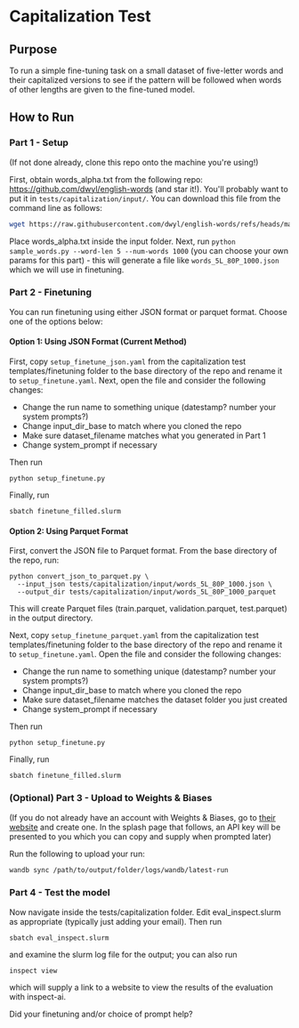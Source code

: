 # Capitalization Test

## Purpose

To run a simple fine-tuning task on a small dataset of five-letter words and their capitalized versions to see if the pattern will be followed when words of other lengths are given to the fine-tuned model.

## How to Run

### Part 1 - Setup

(If not done already, clone this repo onto the machine you're using!)

First, obtain words_alpha.txt from the following repo: https://github.com/dwyl/english-words (and star it!). You'll probably want to put it in `tests/capitalization/input/`.  You can download this file from the command line as follows:

```bash
wget https://raw.githubusercontent.com/dwyl/english-words/refs/heads/master/words_alpha.txt
```

Place words_alpha.txt inside the input folder. Next, run `python sample_words.py --word-len 5 --num-words 1000` (you can choose your own params for this part) - this will generate a file like `words_5L_80P_1000.json` which we will use in finetuning.

### Part 2 - Finetuning

You can run finetuning using either JSON format or parquet format. Choose one of the options below:

#### Option 1: Using JSON Format (Current Method)

First, copy `setup_finetune_json.yaml` from the capitalization test templates/finetuning folder to the base directory of the repo and rename it to `setup_finetune.yaml`. Next, open the file and consider the following changes:

- Change the run name to something unique (datestamp? number your system prompts?)
- Change input_dir_base to match where you cloned the repo
- Make sure dataset_filename matches what you generated in Part 1
- Change system_prompt if necessary

Then run

```
python setup_finetune.py
```

Finally, run

```
sbatch finetune_filled.slurm
```

#### Option 2: Using Parquet Format

First, convert the JSON file to Parquet format. From the base directory of the repo, run:

```
python convert_json_to_parquet.py \
  --input_json tests/capitalization/input/words_5L_80P_1000.json \
  --output_dir tests/capitalization/input/words_5L_80P_1000_parquet
```

This will create Parquet files (train.parquet, validation.parquet, test.parquet) in the output directory.

Next, copy `setup_finetune_parquet.yaml` from the capitalization test templates/finetuning folder to the base directory of the repo and rename it to `setup_finetune.yaml`. Open the file and consider the following changes:

- Change the run name to something unique (datestamp? number your system prompts?)
- Change input_dir_base to match where you cloned the repo
- Make sure dataset_filename matches the dataset folder you just created
- Change system_prompt if necessary

Then run

```
python setup_finetune.py
```

Finally, run

```
sbatch finetune_filled.slurm
```

### (Optional) Part 3 - Upload to Weights & Biases

(If you do not already have an account with Weights & Biases, go to [their website](https://wandb.ai) and create one. In the splash page that follows, an API key will be presented to you which you can copy and supply when prompted later)

Run the following to upload your run:

```bash
wandb sync /path/to/output/folder/logs/wandb/latest-run
```

### Part 4 - Test the model

Now navigate inside the tests/capitalization folder. Edit eval_inspect.slurm as appropriate (typically just adding your email). Then run

```
sbatch eval_inspect.slurm
```

and examine the slurm log file for the output; you can also run

```
inspect view
```

which will supply a link to a website to view the results of the evaluation with inspect-ai.

Did your finetuning and/or choice of prompt help?